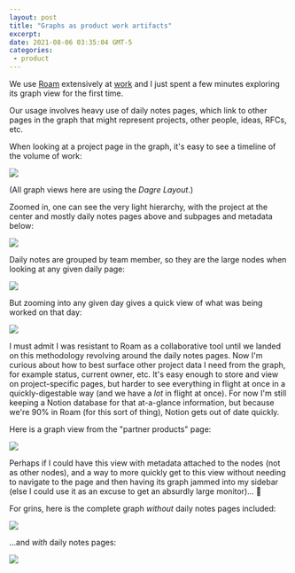 ```yaml
---
layout: post
title: "Graphs as product work artifacts"
excerpt: 
date: 2021-08-06 03:35:04 GMT-5
categories: 
 - product
---
```


We use [Roam](https://roamresearch.com/) extensively at [work](https://egghead.io) and I just spent a few minutes exploring its graph view for the first time.

Our usage involves heavy use of daily notes pages, which link to other pages in the graph that might represent projects, other people, ideas, RFCs, etc.

When looking at a project page in the graph, it's easy to see a timeline of the volume of work:

![]({{site.url}}/assets/2021/08/project-view-full.png)

(All graph views here are using the _Dagre Layout_.)

Zoomed in, one can see the very light hierarchy, with the project at the center and mostly daily notes pages above and subpages and metadata below:

![]({{site.url}}/assets/2021/08/project-view-zoomed.png)

Daily notes are grouped by team member, so they are the large nodes when looking at any given daily page:

![]({{site.url}}/assets/2021/08/daily-view-full.png)

But zooming into any given day gives a quick view of what was being worked on that day:

![]({{site.url}}/assets/2021/08/daily-view-zoomed.png)

I must admit I was resistant to Roam as a collaborative tool until we landed on this methodology revolving around the daily notes pages. Now I'm curious about how to best surface other project data I need from the graph, for example status, current owner, etc. It's easy enough to store and view on project-specific pages, but harder to see everything in flight at once in a quickly-digestable way (and we have a _lot_ in flight at once). For now I'm still keeping a Notion database for that at-a-glance information, but because we're 90% in Roam (for this sort of thing), Notion gets out of date quickly.

Here is a graph view from the "partner products" page:

![]({{site.url}}/assets/2021/08/partner-products.png)

Perhaps if I could have this view with metadata attached to the nodes (not as other nodes), and a way to more quickly get to this view without needing to navigate to the page and then having its graph jammed into my sidebar (else I could use it as an excuse to get an absurdly large monitor)... 🤔

For grins, here is the complete graph _without_ daily notes pages included:

![]({{site.url}}/assets/2021/08/entire-graph.png)

...and _with_ daily notes pages:

![]({{site.url}}/assets/2021/08/entire-graph-with-daily.png)
